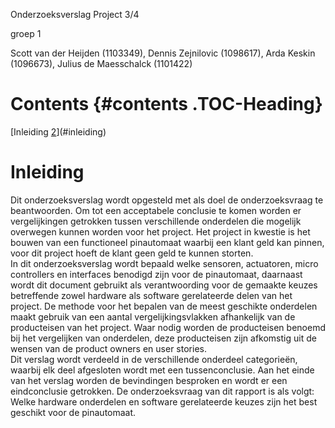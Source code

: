 Onderzoeksverslag Project 3/4

groep 1

Scott van der Heijden (1103349), Dennis Zejnilovic (1098617), Arda
Keskin (1096673), Julius de Maesschalck (1101422)

# Contents {#contents .TOC-Heading}

[Inleiding [2](#inleiding)](#inleiding)

# Inleiding

Dit onderzoeksverslag wordt opgesteld met als doel de onderzoeksvraag te
beantwoorden. Om tot een acceptabele conclusie te komen worden er
vergelijkingen getrokken tussen verschillende onderdelen die mogelijk
overwegen kunnen worden voor het project. Het project in kwestie is het
bouwen van een functioneel pinautomaat waarbij een klant geld kan
pinnen, voor dit project hoeft de klant geen geld te kunnen storten.\
In dit onderzoeksverslag wordt bepaald welke sensoren, actuatoren, micro
controllers en interfaces benodigd zijn voor de pinautomaat, daarnaast
wordt dit document gebruikt als verantwoording voor de gemaakte keuzes
betreffende zowel hardware als software gerelateerde delen van het
project. De methode voor het bepalen van de meest geschikte onderdelen
maakt gebruik van een aantal vergelijkingsvlakken afhankelijk van de
producteisen van het project. Waar nodig worden de producteisen benoemd
bij het vergelijken van onderdelen, deze producteisen zijn afkomstig uit
de wensen van de product owners en user stories.\
Dit verslag wordt verdeeld in de verschillende onderdeel categorieën,
waarbij elk deel afgesloten wordt met een tussenconclusie. Aan het einde
van het verslag worden de bevindingen besproken en wordt er een
eindconclusie getrokken. De onderzoeksvraag van dit rapport is als
volgt: Welke hardware onderdelen en software gerelateerde keuzes zijn
het best geschikt voor de pinautomaat.
